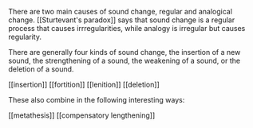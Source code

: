 There are two main causes of sound change, regular and analogical change. [[Sturtevant's paradox]] says that sound change is a regular process that causes irrregularities, while analogy is irregular but causes regularity.

There are generally four kinds of sound change, the insertion of a new sound, the strengthening of a sound, the weakening of a sound, or the deletion of a sound.

[[insertion]]
[[fortition]]
[[lenition]]
[[deletion]]

These also combine in the following interesting ways:

[[metathesis]]
[[compensatory lengthening]]



